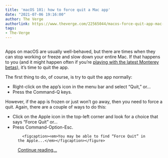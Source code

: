 ```yaml
---
title: 'macOS 101: how to force quit a Mac app'
date: "2021-07-06 19:16:00"
author: The Verge
authorlink: https://www.theverge.com/22565044/macos-force-quit-app-mac-apple
tags:
- The-Verge
---
```

<figure>
      <img alt="" src="https://cdn.vox-cdn.com/thumbor/nm-CwgHR_wOY-d-ceXSgL4epemc=/0x34:1058x739/1310x873/cdn.vox-cdn.com/uploads/chorus_image/image/69547450/Screen_Shot_2021_07_06_at_2.08.39_PM.0.png" />
    </figure>

  <p id="oTrMbb">Apps on macOS are usually well-behaved, but there are times when they can stop working or freeze and slow down your entire Mac. If that happens to you (and it might happen often if you’re <a href="https://www.theverge.com/22558991/macos-monterey-how-to-install-public-beta">playing with the latest Monterey betas</a>), it’s time to quit the app. </p>
<p id="Yu7SMu">The first thing to do, of course, is try to quit the app normally:</p>
<ul>
<li id="224zXf">Right-click on the app’s icon in the menu bar and select “Quit,” or...</li>
<li id="33lfCZ">Press the Command-Q keys.</li>
</ul>
<p id="DdcZYn">However, if the app is frozen or just won’t go away, then you need to force a quit. Again, there are a couple of ways to do this:</p>
<ul>
<li id="LYQa97">Click on the Apple icon in the top-left corner and look for a choice that says “Force Quit” or...</li>
<li id="lpmgTD">Press Command-Option-Esc.</li>
</ul>
  <figure class="e-image">
        
      <figcaption><em>You may be able to find “Force Quit” in the Apple...</em></figcaption></figure>
  <p>
    <a href="https://www.theverge.com/22565044/macos-force-quit-app-mac-apple">Continue reading&hellip;</a>
  </p>